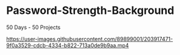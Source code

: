 # Password-Strength-Background
50 Days - 50 Projects


https://user-images.githubusercontent.com/89899001/203917471-9f0a3529-cdcb-4334-b822-713a0de9b9aa.mp4

